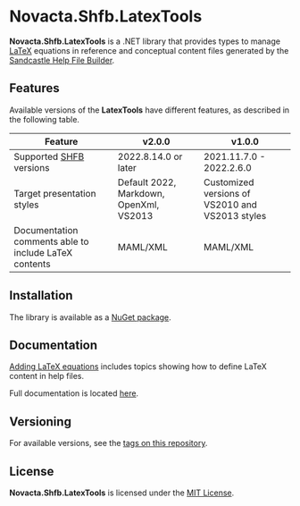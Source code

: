# Novacta.Shfb.LatexTools

**Novacta.Shfb.LatexTools** is a .NET library that
provides types to manage 
[LaTeX](https://www.latex-project.org/) equations in reference and conceptual content files generated by the
[Sandcastle Help File Builder](https://github.com/EWSoftware/SHFB).

## Features

Available versions of the **LatexTools** have different features, as described in the following table.

| Feature | v2.0.0 | v1.0.0 |
| ------- | ------ | ------ |
| Supported [SHFB](https://github.com/EWSoftware/SHFB) versions | 2022.8.14.0 or later | 2021.11.7.0 - 2022.2.6.0 |
| Target presentation styles | Default 2022, Markdown, OpenXml, VS2013 | Customized versions of VS2010 and VS2013 styles |
| Documentation comments able to include LaTeX contents | MAML/XML |  MAML/XML |

## Installation

The library is available as a [NuGet package](https://www.nuget.org/packages/Novacta.Shfb.LatexTools).

## Documentation

[Adding LaTeX equations](https://novacta.github.io/shfb-latex-tools/html/781b55db-9cd4-401d-9c24-a5e4b93fe476.htm)
includes topics showing how to define LaTeX content in help files.

Full documentation is located [here](http://novacta.github.io/shfb-latex-tools/).

## Versioning

For available versions, see the
[tags on this repository](https://github.com/novacta/shfb-latex-tools/tags).

## License

**Novacta.Shfb.LatexTools** is licensed under the
[MIT License](https://github.com/novacta/shfb-latex-tools/blob/master/LICENSE.md).
